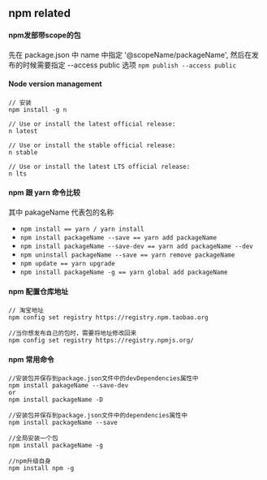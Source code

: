 ## npm related

#### npm发部带scope的包
先在 package.json 中 name 中指定 '@scopeName/packageName', 然后在发布的时候需要指定 --access public 选项 `npm publish --access public`

#### Node version management

```
// 安装
npm install -g n

// Use or install the latest official release:
n latest

// Use or install the stable official release:
n stable

// Use or install the latest LTS official release:
n lts
```

#### npm 跟 yarn 命令比较

其中 pakageName 代表包的名称

- `npm install == yarn / yarn install`
- `npm install packageName --save == yarn add packageName`
- `npm install packageName --save-dev == yarn add packageName --dev`
- `npm uninstall packageName --save == yarn remove packageName`
- `npm update == yarn upgrade`
- `npm install packageName -g == yarn global add packageName`

#### npm 配置仓库地址

```
// 淘宝地址
npm config set registry https://registry.npm.taobao.org

//当你想发布自己的包时，需要将地址修改回来
npm config set registry https://registry.npmjs.org/
```

#### npm 常用命令

```
//安装包并保存到package.json文件中的devDependencies属性中
npm install pakageName --save-dev
or
npm install packageName -D

//安装包并保存到package.json文件中的dependencies属性中
npm install packageName --save

//全局安装一个包
npm install packageName -g

//npm升级自身
npm install npm -g
```
